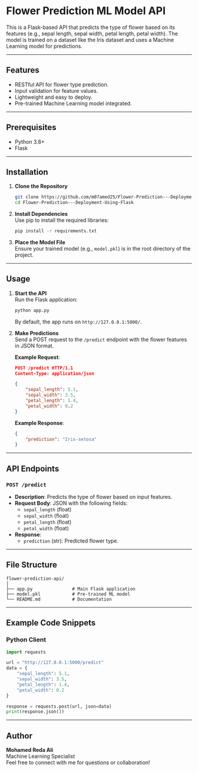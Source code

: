 
# Flower Prediction ML Model API

This is a Flask-based API that predicts the type of flower based on its features (e.g., sepal length, sepal width, petal length, petal width). The model is trained on a dataset like the Iris dataset and uses a Machine Learning model for predictions.

---

## Features

- RESTful API for flower type prediction.
- Input validation for feature values.
- Lightweight and easy to deploy.
- Pre-trained Machine Learning model integrated.

---

## Prerequisites

- Python 3.8+
- Flask

---

## Installation

1. **Clone the Repository**  
   ```bash
   git clone https://github.com/m07amed25/Flower-Prediction---Deployment-Using-Flask
   cd Flower-Prediction---Deployment-Using-Flask
   ```

2. **Install Dependencies**  
   Use pip to install the required libraries:  
   ```bash
   pip install -r requirements.txt
   ```

3. **Place the Model File**  
   Ensure your trained model (e.g., `model.pkl`) is in the root directory of the project.

---

## Usage

1. **Start the API**  
   Run the Flask application:
   ```bash
   python app.py
   ```
   By default, the app runs on `http://127.0.0.1:5000/`.

2. **Make Predictions**  
   Send a POST request to the `/predict` endpoint with the flower features in JSON format.

   **Example Request**:
   ```json
   POST /predict HTTP/1.1
   Content-Type: application/json

   {
       "sepal_length": 5.1,
       "sepal_width": 3.5,
       "petal_length": 1.4,
       "petal_width": 0.2
   }
   ```

   **Example Response**:
   ```json
   {
       "prediction": "Iris-setosa"
   }
   ```

---

## API Endpoints

### `POST /predict`

- **Description**: Predicts the type of flower based on input features.
- **Request Body**: JSON with the following fields:
  - `sepal_length` (float)
  - `sepal_width` (float)
  - `petal_length` (float)
  - `petal_width` (float)
- **Response**: 
  - `prediction` (str): Predicted flower type.

---

## File Structure

```
flower-prediction-api/
│
├── app.py               # Main Flask application
├── model.pkl            # Pre-trained ML model
└── README.md            # Documentation
```

---

## Example Code Snippets

### Python Client
```python
import requests

url = "http://127.0.0.1:5000/predict"
data = {
    "sepal_length": 5.1,
    "sepal_width": 3.5,
    "petal_length": 1.4,
    "petal_width": 0.2
}

response = requests.post(url, json=data)
print(response.json())
```

---

## Author

**Mohamed Reda Ali**  
Machine Learning Specialist  
Feel free to connect with me for questions or collaboration!
